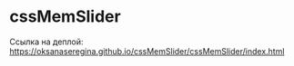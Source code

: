 # cssMemSlider
Ссылка на деплой: https://oksanaseregina.github.io/cssMemSlider/cssMemSlider/index.html
